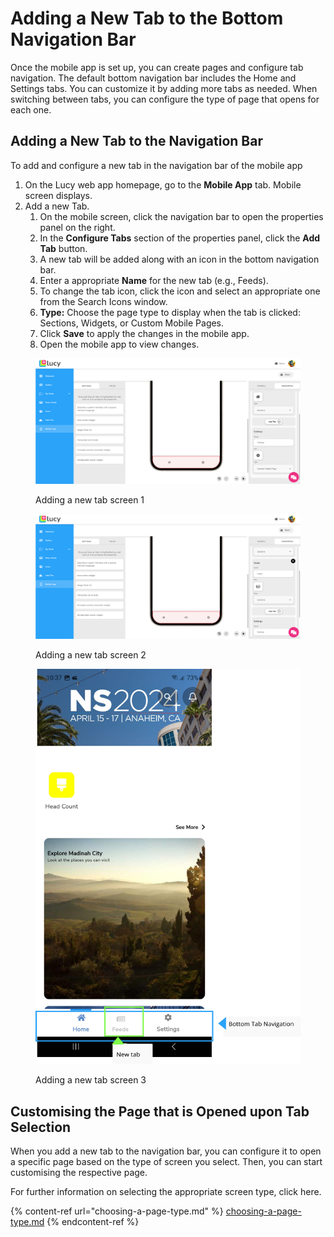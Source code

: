 # Adding a New Tab to the Bottom Navigation Bar

Once the mobile app is set up, you can create pages and configure tab navigation. The default bottom navigation bar includes the Home and Settings tabs. You can customize it by adding more tabs as needed. When switching between tabs, you can configure the type of page that opens for each one.

## Adding a New Tab to the Navigation Bar

To add and configure a new tab in the navigation bar of the mobile app

1. On the Lucy web app homepage, go to the **Mobile App** tab. Mobile screen displays.
2. Add a new Tab.
   1. On the mobile screen, click the navigation bar to open the properties panel on the right.
   2. In the **Configure Tabs** section of the properties panel, click the **Add Tab** button.
   3. A new tab will be added along with an icon in the bottom navigation bar.
   4. Enter a appropriate **Name** for the new tab (e.g., Feeds).
   5. To change the tab icon, click the icon and select an appropriate one from the Search Icons window.
   6. **Type:** Choose the page type to display when the tab is clicked: Sections, Widgets, or Custom Mobile Pages.
   7. Click **Save** to apply the changes in the mobile app.
   8. Open the mobile app to view changes.

<figure><img src="../../.gitbook/assets/image.png" alt=""><figcaption><p>Adding a new tab screen 1</p></figcaption></figure>

<figure><img src="../../.gitbook/assets/image (1).png" alt=""><figcaption><p>Adding a new tab screen 2</p></figcaption></figure>

<figure><img src="../../.gitbook/assets/image (2).png" alt="" width="563"><figcaption><p>Adding a new tab screen 3</p></figcaption></figure>



## Customising the Page that is Opened upon Tab Selection

When you add a new tab to the navigation bar, you can configure it to open a specific page based on the type of screen you select. Then, you can start customising the respective page.

For further information on selecting the appropriate screen type, click here.

{% content-ref url="choosing-a-page-type.md" %}
[choosing-a-page-type.md](choosing-a-page-type.md)
{% endcontent-ref %}

